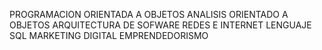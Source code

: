 PROGRAMACION ORIENTADA A OBJETOS
ANALISIS ORIENTADO A OBJETOS 
ARQUITECTURA DE SOFWARE
REDES E INTERNET
LENGUAJE SQL
MARKETING DIGITAL
EMPRENDEDORISMO
